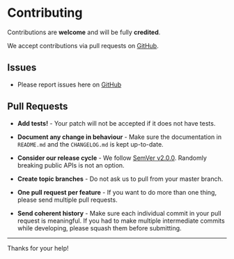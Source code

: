 # Contributing

Contributions are **welcome** and will be fully **credited**.

We accept contributions via pull requests on [GitHub](http://github.com/php-mq/phar).

## Issues

- Please report issues here on [GitHub](http://github.com/php-mq/phar/issues)

## Pull Requests

- **Add tests!** - Your patch will not be accepted if it does not have tests.

- **Document any change in behaviour** - Make sure the documentation in `README.md` and the `CHANGELOG.md` is kept up-to-date.

- **Consider our release cycle** - We follow [SemVer v2.0.0](http://semver.org/). Randomly breaking public APIs is not an option.

- **Create topic branches** - Do not ask us to pull from your master branch.

- **One pull request per feature** - If you want to do more than one thing, please send multiple pull requests.

- **Send coherent history** - Make sure each individual commit in your pull request is meaningful. If you had to make multiple intermediate commits while developing, please squash them before submitting.

---

Thanks for your help!
